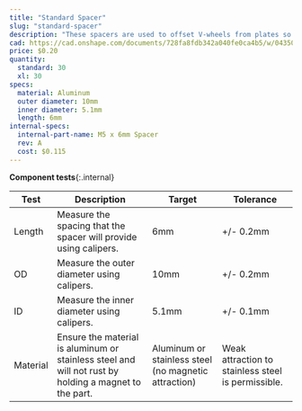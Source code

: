 ```yaml
---
title: "Standard Spacer"
slug: "standard-spacer"
description: "These spacers are used to offset V-wheels from plates so that they may engage extrusions."
cad: https://cad.onshape.com/documents/728fa8fdb342a040fe0ca4b5/w/0435033a7c78b02e71d0f721/e/6356ba4a758163dffd3e36d5?configuration=List_UIUjCHFIdjl4WQ%3DDefault&renderMode=0&uiState=6255077850f84e1a8d3b8208
price: $0.20
quantity:
  standard: 30
  xl: 30
specs:
  material: Aluminum
  outer diameter: 10mm
  inner diameter: 5.1mm
  length: 6mm
internal-specs:
  internal-part-name: M5 x 6mm Spacer
  rev: A
  cost: $0.115
---
```


**Component tests**{:.internal}

|Test         |Description  |Target       |Tolerance    |
|-------------|-------------|-------------|-------------|
|Length       |Measure the spacing that the spacer will provide using calipers.|6mm|+/- 0.2mm
|OD           |Measure the outer diameter using calipers.|10mm|+/- 0.2mm
|ID           |Measure the inner diameter using calipers.|5.1mm|+/- 0.1mm
|Material     |Ensure the material is aluminum or stainless steel and will not rust by holding a magnet to the part.|Aluminum or stainless steel (no magnetic attraction)|Weak attraction to stainless steel is permissible.